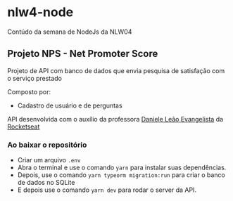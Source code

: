 # nlw4-node
 Contúdo da semana de NodeJs da NLW04

 ## Projeto NPS - Net Promoter Score
 Projeto de API com banco de dados que envia pesquisa de satisfação com o serviço prestado

 Composto por:

 - Cadastro de usuário e de perguntas

API desenvolvida com o auxílio da professora [Daniele Leão Evangelista](https://github.com/danileao) da [Rocketseat](https://github.com/Rocketseat)

### Ao baixar o repositório

- Criar um arquivo ```.env```
- Abra o terminal e use o comando ```yarn``` para instalar suas dependências.
- Depois, use o comando ```yarn typeorm migration:run``` para criar o banco de dados no SQLite
- E depois use o comando ```yarn dev``` para rodar o server da API.